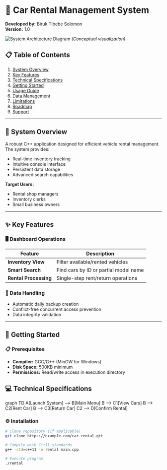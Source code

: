 # 🚗 Car Rental Management System  

**Developed by:** Biruk Tibebe Solomon  
**Version:** 1.0  

![System Architecture Diagram](https://via.placeholder.com/400x200?text=System+Flow+Diagram) *(Conceptual visualization)*  

## 📋 Table of Contents  
1. [System Overview](#-system-overview)  
2. [Key Features](#-key-features)  
3. [Technical Specifications](#-technical-specifications)  
4. [Getting Started](#-getting-started)  
5. [Usage Guide](#-usage-guide)  
6. [Data Management](#-data-management)  
7. [Limitations](#-limitations)  
8. [Roadmap](#-roadmap)  
9. [Support](#-support)  

---

<a id="-system-overview"></a>
## 🌟 System Overview  

A robust C++ application designed for efficient vehicle rental management. The system provides:  

- Real-time inventory tracking  
- Intuitive console interface  
- Persistent data storage  
- Advanced search capabilities  

**Target Users:**  
- Rental shop managers  
- Inventory clerks  
- Small business owners  

---

<a id="-key-features"></a>
## ✨ Key Features  

### 🖥️ Dashboard Operations  
| Feature | Description |  
|---------|-------------|  
| **Inventory View** | Filter available/rented vehicles |  
| **Smart Search** | Find cars by ID or partial model name |  
| **Rental Processing** | Single-step rent/return operations |  

### 🔄 Data Handling  
- Automatic daily backup creation  
- Conflict-free concurrent access prevention  
- Data integrity validation  

---

## 🚀 Getting Started  

### 📋 Prerequisites  
- **Compiler:** GCC/G++ (MinGW for Windows)  
- **Disk Space:** 500KB minimum  
- **Permissions:** Read/write access in execution directory

## 💻 Technical Specifications  
 graph TD
    A[Launch System] --> B[Main Menu]
    B --> C1[View Cars]
    B --> C2[Rent Car]
    B --> C3[Return Car]
    C2 --> D[Confirm Rental]
### ⚙️ Installation  
```bash
# Clone repository (if applicable)
git clone https://example.com/car-rental.git

# Compile with C++11 standards
g++ -std=c++11 -o rental main.cpp

# Execute program
./rental

 
